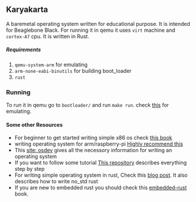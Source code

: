 ## Karyakarta

A baremetal operating system written for educational purpose. It is intended for Beaglebone Black.
For running it in qemu it uses `virt` machine and `cortex-A7` cpu.
It is written in Rust.

##### Requirements 
1. `qemu-system-arm` for emulating
2. `arm-none-eabi-binutils` for building boot_loader
3. `rust`

### Running
To run it in qemu go to `bootloader/` and run `make run`. check [this](bootloader/Readme.md) for emulating.

#### Some other Resources
- For beginner to get started writing simple x86 os check [this book](https://www.cs.bham.ac.uk/~exr/lectures/opsys/10_11/lectures/os-dev.pdf)
- writing operating system for arm/raspberry-pi [Highly recommend this](https://github.com/rust-embedded/rust-raspberrypi-OS-tutorials)
- This [site: osdev](https://wiki.osdev.org/) gives all the necessory information for writing an operating system
- If you want to follow some tutorial [This repository](https://github.com/cfenollosa/os-tutorial) describes everything step by step
- For writing simple operating system in rust, Check this [blog post](https://os.phil-opp.com/). It also describes how to write no_std rust
- If you are new to embedded rust you should check this [embedded-rust](https://docs.rust-embedded.org/discovery/) book.
